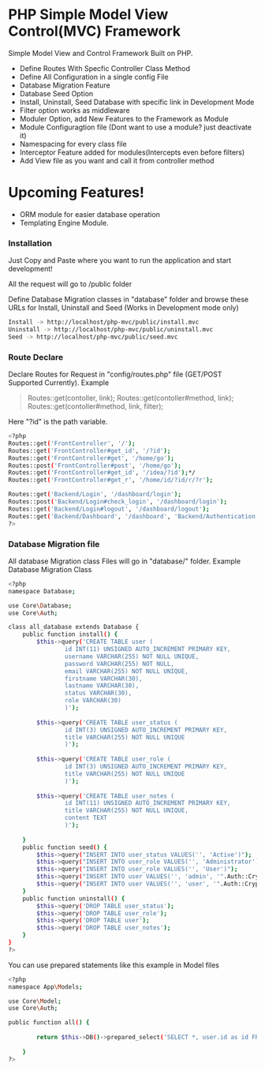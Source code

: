 # PHP Simple Model View Control(MVC) Framework

Simple Model View and Control Framework Built on PHP.

  - Define Routes With Specfic Controller Class Method
  - Define All Configuration in a single config File
  - Database Migration Feature
  - Database Seed Option
  - Install, Uninstall, Seed Database with specific link in Development Mode
  - Filter option works as middleware
  - Moduler Option, add New Features to the Framework as Module
  - Module Configuragtion file (Dont want to use a module? just deactivate it)
  - Namespacing for every class file
  - Interceptor Feature added for modules(Intercepts even before filters)
  - Add View file as you want and call it from controller method

# Upcoming Features!

  - ORM module for easier database operation
  - Templating Engine Module.



### Installation

Just Copy and Paste where you want to run the application and start development!

All the request will go to /public folder

Define Database Migration classes in "database" folder and browse these URLs for Install, Uninstall and Seed (Works in Development mode only)
```sh
Install -> http://localhost/php-mvc/public/install.mvc
Uninstall -> http://localhost/php-mvc/public/uninstall.mvc
Seed -> http://localhost/php-mvc/public/seed.mvc
```

### Route Declare

Declare Routes for Request in "config/routes.php" file (GET/POST Supported Currently). Example

>Routes::get(contoller, link);
>Routes::get(contoller#method, link);
>Routes::get(contoller#method, link, filter);

Here "?id" is the path variable. 


```sh
<?php
Routes::get('FrontController', '/');
Routes::get('FrontController#get_id', '/?id');
Routes::get('FrontController#get', '/home/go');
Routes::post('FrontController#post', '/home/go');
Routes::get('FrontController#get_id', '/idea/?id');*/
Routes::get('FrontController#get_r', '/home/id/?id/r/?r');

Routes::get('Backend/Login', '/dashboard/login');
Routes::post('Backend/Login#check_login', '/dashboard/login');
Routes::get('Backend/Login#logout', '/dashboard/logout');
Routes::get('Backend/Dashboard', '/dashboard', 'Backend/Authentication');
?>
```


### Database Migration file

All database Migration class Files will go in "database/" folder. Example Database Migration Class

```sh
<?php
namespace Database;

use Core\Database;
use Core\Auth;

class all_database extends Database {
    public function install() {
        $this->query('CREATE TABLE user (
                id INT(11) UNSIGNED AUTO_INCREMENT PRIMARY KEY,
                username VARCHAR(255) NOT NULL UNIQUE,
                password VARCHAR(255) NOT NULL,
                email VARCHAR(255) NOT NULL UNIQUE,
                firstname VARCHAR(30),
                lastname VARCHAR(30),
                status VARCHAR(30),
                role VARCHAR(30)
                )');
        
        $this->query('CREATE TABLE user_status (
                id INT(3) UNSIGNED AUTO_INCREMENT PRIMARY KEY,
                title VARCHAR(255) NOT NULL UNIQUE
                )');
        
        $this->query('CREATE TABLE user_role (
                id INT(3) UNSIGNED AUTO_INCREMENT PRIMARY KEY,
                title VARCHAR(255) NOT NULL UNIQUE
                )');
        
        $this->query('CREATE TABLE user_notes (
                id INT(11) UNSIGNED AUTO_INCREMENT PRIMARY KEY,
                title VARCHAR(255) NOT NULL UNIQUE,
                content TEXT
                )');
        
    }
    public function seed() {
        $this->query("INSERT INTO user_status VALUES('', 'Active')");
        $this->query("INSERT INTO user_role VALUES('', 'Administrator')");
        $this->query("INSERT INTO user_role VALUES('', 'User')");
        $this->query("INSERT INTO user VALUES('', 'admin', '".Auth::CryptBf('password')."', 'bitto.kazi@gmail.com', 'N/A',          'N/A', '1', '1')");
        $this->query("INSERT INTO user VALUES('', 'user', '".Auth::CryptBf('password')."', 'bitto.kazi1@gmail.com', 'N/A',          'N/A', '1', '2')");
    }
    public function uninstall() {
        $this->query('DROP TABLE user_status');
        $this->query('DROP TABLE user_role');
        $this->query('DROP TABLE user');
        $this->query('DROP TABLE user_notes');
    }
}
?>
```

You can use prepared statements like this example in Model files

```sh
<?php
namespace App\Models;

use Core\Model;
use Core\Auth;

public function all() {
        
        return $this->DB()->prepared_select('SELECT *, user.id as id FROM user INNER JOIN user_role ON user.role=user_role.id', '', array());
    
    }
?>
```